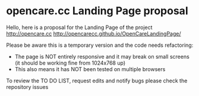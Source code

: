 # opencare.cc Landing Page proposal
Hello, here is a proposal for the Landing Page of the project http://opencare.cc
http://opencarecc.github.io/OpenCareLandingPage/

Please be aware this is a temporary version and the code needs refactoring:
- The page is NOT entirely responsive and it may break on small screens (it should be working fine from 1024x768 up)
- This also means it has NOT been tested on multiple browsers

To review the TO DO LIST, request edits and notify bugs please check the repository issues
